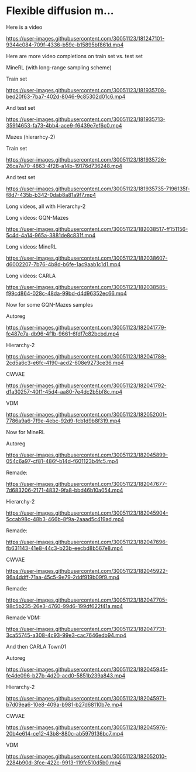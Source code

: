 # Flexible diffusion m...

Here is a video


https://user-images.githubusercontent.com/30051123/181247101-9344c084-709f-4336-b59c-b15895bf861d.mp4

Here are more video completions on train set vs. test set


MineRL (with long-range sampling scheme)

Train set





https://user-images.githubusercontent.com/30051123/181935708-bed20f63-7ba7-402d-8046-9c85302d01c6.mp4


And test set




https://user-images.githubusercontent.com/30051123/181935713-35914653-fa73-4bb4-ace9-f6439e7ef6c0.mp4




Mazes (hierarhcy-2)


Train set


https://user-images.githubusercontent.com/30051123/181935726-26ca7a70-4863-4f28-a14b-19176d736248.mp4


And test set 




https://user-images.githubusercontent.com/30051123/181935735-7196135f-f8d7-435b-b342-0dab8a81a9f7.mp4


Long videos, all with Hierarchy-2

Long videos: GQN-Mazes

https://user-images.githubusercontent.com/30051123/182038517-ff151156-5c4d-4a14-965a-3881de8c831f.mp4


Long videos: MineRL



https://user-images.githubusercontent.com/30051123/182038607-d6002207-7b76-4b8d-b6fe-1ac9aab1c1d1.mp4




Long videos: CARLA


https://user-images.githubusercontent.com/30051123/182038585-f99cd864-028c-48da-99bd-d4d96352ec66.mp4




Now for some GQN-Mazes samples


Autoreg

https://user-images.githubusercontent.com/30051123/182041779-fc487e7a-db96-4f1b-9661-6fdf7c82bcbd.mp4


Hierarchy-2

https://user-images.githubusercontent.com/30051123/182041788-2cd5a6c3-e6fc-4190-acd2-608e9273ce36.mp4


CWVAE

https://user-images.githubusercontent.com/30051123/182041792-d1a30257-40f1-45d4-aa80-7e4dc2b5bf8c.mp4


VDM



https://user-images.githubusercontent.com/30051123/182052001-7786a9a6-7f9e-4ebc-92d9-fcb1d9b8f319.mp4






Now for MineRL

Autoreg



https://user-images.githubusercontent.com/30051123/182045899-054c6a97-cf81-486f-b14d-f601123b4fc5.mp4

Remade:



https://user-images.githubusercontent.com/30051123/182047677-7d683206-2171-4832-9fa8-bbd46b10a054.mp4


Hierarchy-2


https://user-images.githubusercontent.com/30051123/182045904-5ccab98c-48b3-466b-8f9a-2aaad5c419ad.mp4

Remade:



https://user-images.githubusercontent.com/30051123/182047696-fb631143-41e8-44c3-b23b-eecbd8b567e8.mp4



CWVAE


https://user-images.githubusercontent.com/30051123/182045922-96a4ddff-71aa-45c5-9e79-2ddf919b09f9.mp4

Remade:

https://user-images.githubusercontent.com/30051123/182047705-98c5b235-26e3-4760-99d6-199df622f41a.mp4


Remade VDM:



https://user-images.githubusercontent.com/30051123/182047731-3ca55745-a308-4c93-99e3-cac7646edb94.mp4




And then CARLA Town01

Autoreg


https://user-images.githubusercontent.com/30051123/182045945-fe4de096-b27b-4d20-acd0-5851b239a843.mp4



Hierarchy-2

https://user-images.githubusercontent.com/30051123/182045971-b7d09ea6-10e8-409a-b981-b27d68110b7e.mp4


CWVAE

https://user-images.githubusercontent.com/30051123/182045976-20b4e614-ce12-43b8-880c-ab5979136bc7.mp4

VDM




https://user-images.githubusercontent.com/30051123/182052010-2284b90d-3fce-422c-9913-119fc510d5b0.mp4





